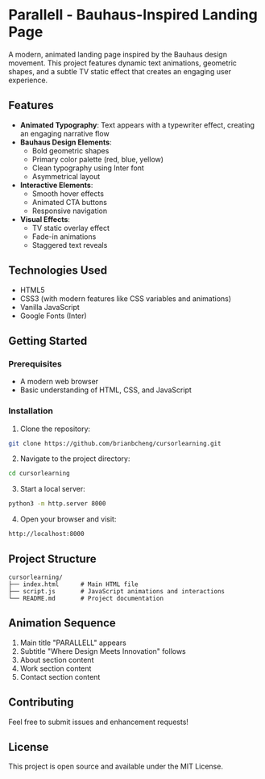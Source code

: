 # Parallell - Bauhaus-Inspired Landing Page

A modern, animated landing page inspired by the Bauhaus design movement. This project features dynamic text animations, geometric shapes, and a subtle TV static effect that creates an engaging user experience.

## Features

- **Animated Typography**: Text appears with a typewriter effect, creating an engaging narrative flow
- **Bauhaus Design Elements**:
  - Bold geometric shapes
  - Primary color palette (red, blue, yellow)
  - Clean typography using Inter font
  - Asymmetrical layout
- **Interactive Elements**:
  - Smooth hover effects
  - Animated CTA buttons
  - Responsive navigation
- **Visual Effects**:
  - TV static overlay effect
  - Fade-in animations
  - Staggered text reveals

## Technologies Used

- HTML5
- CSS3 (with modern features like CSS variables and animations)
- Vanilla JavaScript
- Google Fonts (Inter)

## Getting Started

### Prerequisites

- A modern web browser
- Basic understanding of HTML, CSS, and JavaScript

### Installation

1. Clone the repository:
```bash
git clone https://github.com/brianbcheng/cursorlearning.git
```

2. Navigate to the project directory:
```bash
cd cursorlearning
```

3. Start a local server:
```bash
python3 -m http.server 8000
```

4. Open your browser and visit:
```
http://localhost:8000
```

## Project Structure

```
cursorlearning/
├── index.html      # Main HTML file
├── script.js       # JavaScript animations and interactions
└── README.md       # Project documentation
```

## Animation Sequence

1. Main title "PARALLELL" appears
2. Subtitle "Where Design Meets Innovation" follows
3. About section content
4. Work section content
5. Contact section content

## Contributing

Feel free to submit issues and enhancement requests!

## License

This project is open source and available under the MIT License. 